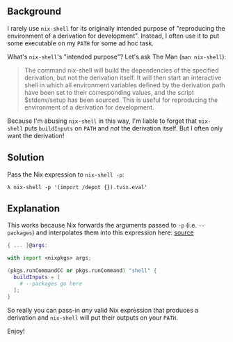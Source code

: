 ## Background

I rarely use `nix-shell` for its originally intended purpose of "reproducing the
environment of a derivation for development". Instead, I often use it to put
some executable on my `PATH` for some ad hoc task.

What's `nix-shell`'s "intended purpose"? Let's ask The Man (`man nix-shell`):

> The command nix-shell will build the dependencies of the specified derivation,
> but not the derivation itself. It will then start an interactive shell in
> which all environment variables defined by the derivation path have been set
> to their corresponding values, and the script $stdenv/setup has been
> sourced. This is useful for reproducing the environment of a derivation for
> development.

Because I'm abusing `nix-shell` in this way, I'm liable to forget that
`nix-shell` puts `buildInputs` on `PATH` and *not* the derivation itself. But I
often only want the derivation!

## Solution

Pass the Nix expression to `nix-shell -p`:

```shell
λ nix-shell -p '(import /depot {}).tvix.eval'
```

## Explanation

This works because Nix forwards the arguments passed to `-p` (i.e. `--packages`)
and interpolates them into this expression here: [source](nix-src)

```nix
{ ... }@args:

with import <nixpkgs> args;

(pkgs.runCommandCC or pkgs.runCommand) "shell" {
  buildInputs = [
    # --packages go here
  ];
}
```

So really you can pass-in *any* valid Nix expression that produces a derivation
and `nix-shell` will put their outputs on your `PATH`.

Enjoy!

[nix-src]: https://sourcegraph.com/github.com/NixOS/nix@3ae9467d57188f9db41f85b0e5c41c0c9d141955/-/blob/src/nix-build/nix-build.cc?L266
